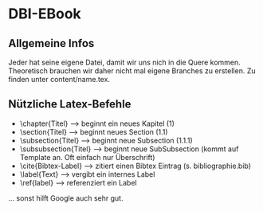 # DBI-EBook
## Allgemeine Infos
Jeder hat seine eigene Datei, damit wir uns nich in die Quere kommen. Theoretisch brauchen wir daher nicht mal eigene Branches zu erstellen.
Zu finden unter content/name.tex.

## Nützliche Latex-Befehle
+ \chapter{Titel} --> beginnt ein neues Kapitel (1)
+ \section{Titel} --> beginnt neues Section (1.1)
+ \subsection{Titel} --> beginnt neue Subsection (1.1.1)
+ \subsubsection{Titel} --> beginnt neue SubSubsection (kommt auf Template an. Oft einfach nur Überschrift)
+ \cite{Bibtex-Label} --> zitiert einen Bibtex Eintrag (s. bibliographie.bib)
+ \label{Text} --> vergibt ein internes Label
+ \ref{label} --> referenziert ein Label

... sonst hilft Google auch sehr gut.
